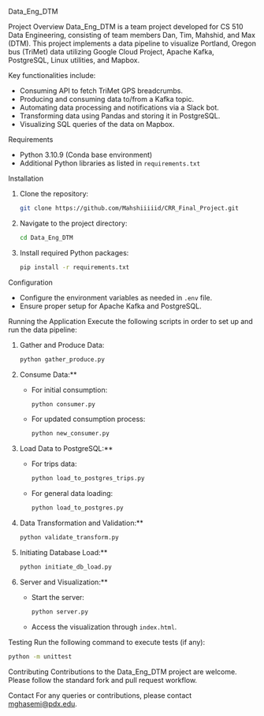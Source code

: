 Data_Eng_DTM

Project Overview
Data_Eng_DTM is a team project developed for CS 510 Data Engineering, consisting of team members Dan, Tim, Mahshid, and Max (DTM). This project implements a data pipeline to visualize Portland, Oregon bus (TriMet) data utilizing Google Cloud Project, Apache Kafka, PostgreSQL, Linux utilities, and Mapbox.

Key functionalities include:
- Consuming API to fetch TriMet GPS breadcrumbs.
- Producing and consuming data to/from a Kafka topic.
- Automating data processing and notifications via a Slack bot.
- Transforming data using Pandas and storing it in PostgreSQL.
- Visualizing SQL queries of the data on Mapbox.

 Requirements
- Python 3.10.9 (Conda base environment)
- Additional Python libraries as listed in `requirements.txt`

Installation
1. Clone the repository:
   ```bash
   git clone https://github.com/Mahshiiiiid/CRR_Final_Project.git
   ```
2. Navigate to the project directory:
   ```bash
   cd Data_Eng_DTM
   ```
3. Install required Python packages:
   ```bash
   pip install -r requirements.txt
   ```

Configuration
- Configure the environment variables as needed in `.env` file.
- Ensure proper setup for Apache Kafka and PostgreSQL.

Running the Application
Execute the following scripts in order to set up and run the data pipeline:

1. Gather and Produce Data:
   ```bash
   python gather_produce.py
   ```

2. Consume Data:**
   - For initial consumption:
     ```bash
     python consumer.py
     ```
   - For updated consumption process:
     ```bash
     python new_consumer.py
     ```

3. Load Data to PostgreSQL:**
   - For trips data:
     ```bash
     python load_to_postgres_trips.py
     ```
   - For general data loading:
     ```bash
     python load_to_postgres.py
     ```

4. Data Transformation and Validation:**
   ```bash
   python validate_transform.py
   ```

5. Initiating Database Load:**
   ```bash
   python initiate_db_load.py
   ```

6. Server and Visualization:**
   - Start the server:
     ```bash
     python server.py
     ```
   - Access the visualization through `index.html`.

Testing
Run the following command to execute tests (if any):
```bash
python -m unittest
```

Contributing
Contributions to the Data_Eng_DTM project are welcome. Please follow the standard fork and pull request workflow.

Contact
For any queries or contributions, please contact mghasemi@pdx.edu.


